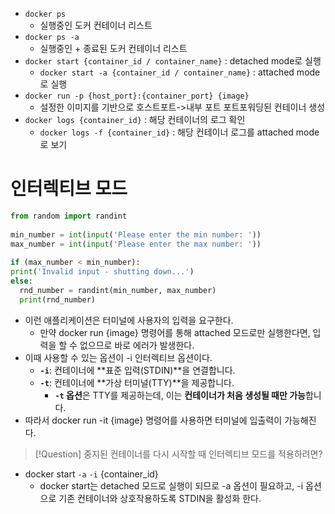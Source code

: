 - `docker ps`
	- 실행중인 도커 컨테이너 리스트
- `docker ps -a`
	- 실행중인 + 종료된 도커 컨테이너 리스트
- `docker start {container_id / container_name}` : detached mode로 실행
	- `docker start -a {container_id / container_name}` : attached mode로 실행
- `docker run -p {host_port}:{container_port} {image}`
	- 설정한 이미지를 기반으로 호스트포트->내부 포트 포트포워딩된 컨테이너 생성
- `docker logs {container_id}` : 해당 컨테이너의 로그 확인
	- `docker logs -f {container_id}` : 해당 컨테이너 로그를 attached mode로 보기

# 인터렉티브 모드
```python
from random import randint  
  
min_number = int(input('Please enter the min number: '))  
max_number = int(input('Please enter the max number: '))  
  
if (max_number < min_number):   
print('Invalid input - shutting down...')  
else:  
  rnd_number = randint(min_number, max_number)  
  print(rnd_number)
```

- 이런 애플리케이션은 터미널에 사용자의 입력을 요구한다.
	- 만약 docker run {image} 명령어를 통해 attached 모드로만 실행한다면, 입력을 할 수 없으므로 바로 에러가 발생한다.
- 이때 사용할 수 있는 옵션이 -i 인터렉티브 옵션이다.
	- **`-i`**: 컨테이너에 **표준 입력(STDIN)**을 연결합니다.
	- **`-t`**: 컨테이너에 **가상 터미널(TTY)**을 제공합니다.
		- **`-t` 옵션**은 TTY를 제공하는데, 이는 **컨테이너가 처음 생성될 때만 가능**합니다.
- 따라서 docker run -it {image} 명령어를 사용하면 터미널에 입출력이 가능해진다.

>[!Question] 중지된 컨테이너를 다시 시작할 때 인터렉티브 모드를 적용하려면?

- docker start `-a` `-i` {container_id}
	- docker start는 detached 모드로 실행이 되므로 -a 옵션이 필요하고, -i 옵션으로 기존 컨테이너와 상호작용하도록 STDIN을 활성화 한다.